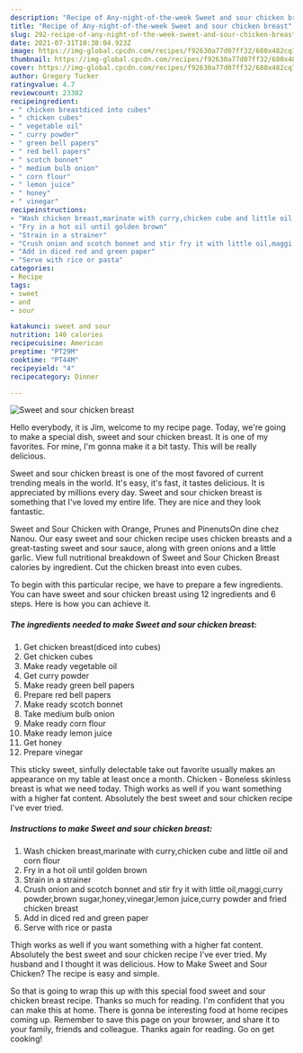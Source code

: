 ```yaml
---
description: "Recipe of Any-night-of-the-week Sweet and sour chicken breast"
title: "Recipe of Any-night-of-the-week Sweet and sour chicken breast"
slug: 292-recipe-of-any-night-of-the-week-sweet-and-sour-chicken-breast
date: 2021-07-31T10:38:04.923Z
image: https://img-global.cpcdn.com/recipes/f92630a77d07ff32/680x482cq70/sweet-and-sour-chicken-breast-recipe-main-photo.jpg
thumbnail: https://img-global.cpcdn.com/recipes/f92630a77d07ff32/680x482cq70/sweet-and-sour-chicken-breast-recipe-main-photo.jpg
cover: https://img-global.cpcdn.com/recipes/f92630a77d07ff32/680x482cq70/sweet-and-sour-chicken-breast-recipe-main-photo.jpg
author: Gregory Tucker
ratingvalue: 4.7
reviewcount: 23382
recipeingredient:
- " chicken breastdiced into cubes"
- " chicken cubes"
- " vegetable oil"
- " curry powder"
- " green bell papers"
- " red bell papers"
- " scotch bonnet"
- " medium bulb onion"
- " corn flour"
- " lemon juice"
- " honey"
- " vinegar"
recipeinstructions:
- "Wash chicken breast,marinate with curry,chicken cube and little oil and corn flour"
- "Fry in a hot oil until golden brown"
- "Strain in a strainer"
- "Crush onion and scotch bonnet and stir fry it with little oil,maggi,curry powder,brown sugar,honey,vinegar,lemon juice,curry powder and fried chicken breast"
- "Add in diced red and green paper"
- "Serve with rice or pasta"
categories:
- Recipe
tags:
- sweet
- and
- sour

katakunci: sweet and sour 
nutrition: 140 calories
recipecuisine: American
preptime: "PT29M"
cooktime: "PT44M"
recipeyield: "4"
recipecategory: Dinner

---
```



![Sweet and sour chicken breast](https://img-global.cpcdn.com/recipes/f92630a77d07ff32/680x482cq70/sweet-and-sour-chicken-breast-recipe-main-photo.jpg)

Hello everybody, it is Jim, welcome to my recipe page. Today, we're going to make a special dish, sweet and sour chicken breast. It is one of my favorites. For mine, I'm gonna make it a bit tasty. This will be really delicious.

Sweet and sour chicken breast is one of the most favored of current trending meals in the world. It's easy, it's fast, it tastes delicious. It is appreciated by millions every day. Sweet and sour chicken breast is something that I've loved my entire life. They are nice and they look fantastic.

Sweet and Sour Chicken with Orange, Prunes and PinenutsOn dine chez Nanou. Our easy sweet and sour chicken recipe uses chicken breasts and a great-tasting sweet and sour sauce, along with green onions and a little garlic. View full nutritional breakdown of Sweet and Sour Chicken Breast calories by ingredient. Cut the chicken breast into even cubes.


To begin with this particular recipe, we have to prepare a few ingredients. You can have sweet and sour chicken breast using 12 ingredients and 6 steps. Here is how you can achieve it.

<!--inarticleads1-->

##### The ingredients needed to make Sweet and sour chicken breast:

1. Get  chicken breast(diced into cubes)
1. Get  chicken cubes
1. Make ready  vegetable oil
1. Get  curry powder
1. Make ready  green bell papers
1. Prepare  red bell papers
1. Make ready  scotch bonnet
1. Take  medium bulb onion
1. Make ready  corn flour
1. Make ready  lemon juice
1. Get  honey
1. Prepare  vinegar


This sticky sweet, sinfully delectable take out favorite usually makes an appearance on my table at least once a month. Chicken - Boneless skinless breast is what we need today. Thigh works as well if you want something with a higher fat content. Absolutely the best sweet and sour chicken recipe I&#39;ve ever tried. 

<!--inarticleads2-->

##### Instructions to make Sweet and sour chicken breast:

1. Wash chicken breast,marinate with curry,chicken cube and little oil and corn flour
1. Fry in a hot oil until golden brown
1. Strain in a strainer
1. Crush onion and scotch bonnet and stir fry it with little oil,maggi,curry powder,brown sugar,honey,vinegar,lemon juice,curry powder and fried chicken breast
1. Add in diced red and green paper
1. Serve with rice or pasta


Thigh works as well if you want something with a higher fat content. Absolutely the best sweet and sour chicken recipe I&#39;ve ever tried. My husband and I thought it was delicious. How to Make Sweet and Sour Chicken? The recipe is easy and simple. 

So that is going to wrap this up with this special food sweet and sour chicken breast recipe. Thanks so much for reading. I'm confident that you can make this at home. There is gonna be interesting food at home recipes coming up. Remember to save this page on your browser, and share it to your family, friends and colleague. Thanks again for reading. Go on get cooking!
